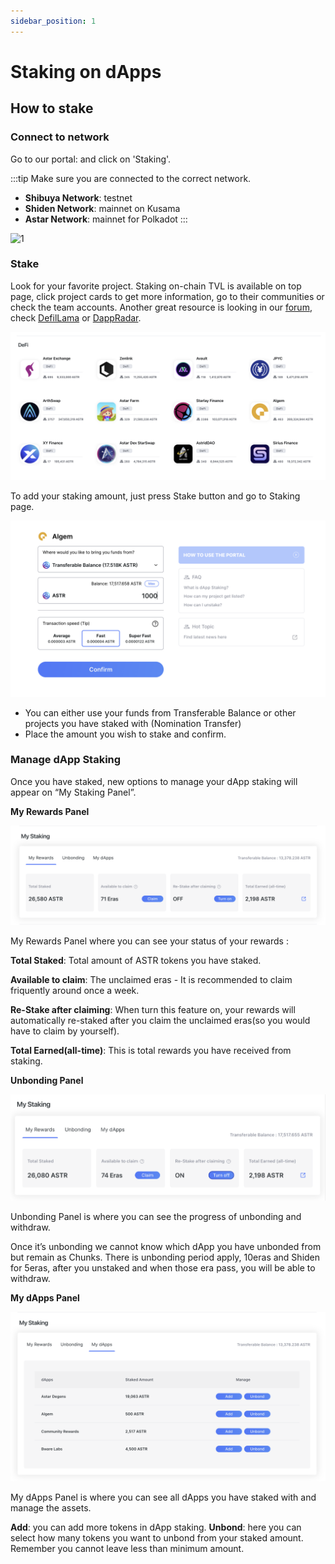 ```yaml
---
sidebar_position: 1
---
```


# Staking on dApps

## How to stake

### Connect to network

Go to our portal:  and click on 'Staking'.

:::tip
Make sure you are connected to the correct network.
- **Shibuya Network**: testnet
- **Shiden Network**: mainnet on Kusama
- **Astar Network**: mainnet for Polkadot
:::

![1](img/1.png)

### Stake

Look for your favorite project. Staking on-chain TVL is available on top page, click project cards to get more information, go to their communities or check the team accounts. Another great resource is looking in our [forum](https://forum.astar.network/), check [DefilLama](../../integrations/dapp-listing/defillama.md) or [DappRadar](../../integrations/dapp-listing/dappradar.md).

![18_projects](img/18_projects.png)

To add your staking amount, just press Stake button and go to Staking page.

![19_Staking](img/19_Staking.png)

- You can either use your funds from Transferable Balance or other projects you have staked with (Nomination Transfer)
- Place the amount you wish to stake and confirm.

### Manage dApp Staking

Once you have staked, new options to manage your dApp staking will appear on “My Staking Panel”.

**My Rewards Panel**

![14_Myrewards](img/14_Myrewards.png)

My Rewards Panel where you can see your status of your rewards : 

**Total Staked**: Total amount of ASTR tokens you have staked.

**Available to claim**: The unclaimed eras - It is recommended to claim friquently around once a week.

**Re-Stake after claiming**: When turn this feature on, your rewards will automatically re-staked after you claim the unclaimed eras(so you would have to claim by yourself).

**Total Earned(all-time)**: This is total rewards you have received from staking.

**Unbonding Panel**

![15_Unbonding](img/15_Unbonding.png)

Unbonding Panel is where you can see the progress of unbonding and withdraw.

Once it’s unbonding we cannot know which dApp you have unbonded from but remain as Chunks. There is unbonding period apply, 10eras and Shiden for 5eras, after you unstaked and when those era pass, you will be able to withdraw.

**My dApps Panel**

![16_MydApps](img/16_MydApps.png)

My dApps Panel is where you can see all dApps you have staked with and manage the assets.

**Add**: you can add more tokens in dApp staking.
**Unbond**: here you can select how many tokens you want to unbond from your staked amount. Remember you cannot leave less than minimum amount.

